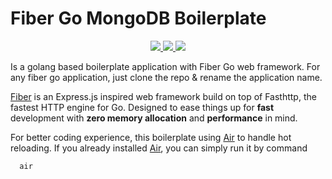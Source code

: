 # Fiber Go MongoDB Boilerplate

<p align="center">
  <a href="https://golang.org/doc/go1.16">
    <img src="https://img.shields.io/badge/Go-1.16+-00ADD8?style=flat&logo=go">
  </a>
  <a href="https://github.com/gofiber/fiber/releases">
    <img src="https://img.shields.io/github/v/release/gofiber/fiber?color=00ADD8&label=%F0%9F%9A%80%20">
  </a>
  <a href="https://opensource.org/licenses/MIT">
    <img src="https://img.shields.io/badge/License-MIT-green.svg">
  </a>
</p>

Is a golang based boilerplate application with Fiber Go web framework.
For any fiber go application, just clone the repo & rename the application name.

[Fiber](https://gofiber.io/) is an Express.js inspired web framework build on top of Fasthttp, the fastest HTTP engine for Go. Designed to ease things up for **fast** development with **zero memory allocation** and **performance** in mind. 

For better coding experience, this boilerplate using [Air](https://github.com/cosmtrek/air) to handle hot reloading. If you already installed [Air](https://github.com/cosmtrek/air), you can simply run it by command
```bash
  air
```